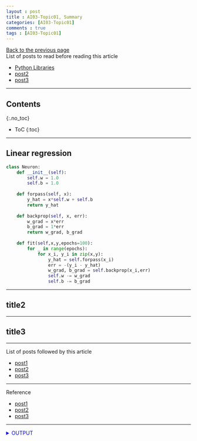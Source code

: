 ```yaml
---
layout : post
title : AI03-Topic01, Summary
categories: [AI03-Topic01]
comments : true
tags : [AI03-Topic01]
---
```

[Back to the previous page](https://userdyk-github.github.io/ai03/AI03-Fundamental-of-deep-learning.html) <br>
List of posts to read before reading this article
- <a href='https://userdyk-github.github.io/pl03/PL03-Libraries.html' target="_blank">Python Libraries</a>
- <a href='https://userdyk-github.github.io/'>post2</a>
- <a href='https://userdyk-github.github.io/'>post3</a>

---

## Contents
{:.no_toc}

* ToC
{:toc}

<hr class="division1">

## **Linear regression**

```python
class Neuron:
    def __init__(self):
        self.w = 1.0
        self.b = 1.0
    
    def forpass(self, x):
        y_hat = x*self.w + self.b
        return y_hat
    
    def backprop(self, x, err):
        w_grad = x*err
        b_grad = 1*err
        return w_grad, b_grad
    
    def fit(self,x,y,epochs=100):
        for _ in range(epochs):
            for x_i, y_i in zip(x,y):
                y_hat = self.forpass(x_i)
                err = -(y_i - y_hat)
                w_grad, b_grad = self.backprop(x_i,err)
                self.w -= w_grad
                self.b -= b_grad
```


<hr class="division2">

## title2

<hr class="division2">

## title3

<hr class="division1">

List of posts followed by this article
- [post1](https://userdyk-github.github.io/)
- <a href='https://userdyk-github.github.io/'>post2</a>
- <a href='https://userdyk-github.github.io/'>post3</a>

---

Reference
- [post1](https://userdyk-github.github.io/)
- <a href='https://userdyk-github.github.io/'>post2</a>
- <a href='https://userdyk-github.github.io/'>post3</a>

---

<details markdown="1">
<summary class='jb-small' style="color:blue">OUTPUT</summary>
<hr class='division3'>
    <details markdown="1">
    <summary class='jb-small' style="color:red">OUTPUT</summary>
    <hr class='division3_1'>
    <hr class='division3_1'>
    </details>
<hr class='division3'>
</details>


